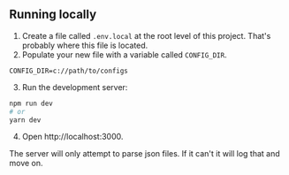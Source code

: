 ## Running locally

1. Create a file called `.env.local` at the root level of this project. That's probably where this file is located.
2. Populate your new file with a variable called `CONFIG_DIR`.
```
CONFIG_DIR=c://path/to/configs
```
3. Run the development server:
```bash
npm run dev
# or
yarn dev
```
4. Open http://localhost:3000.

The server will only attempt to parse json files.  If it can't it will log that and move on.
